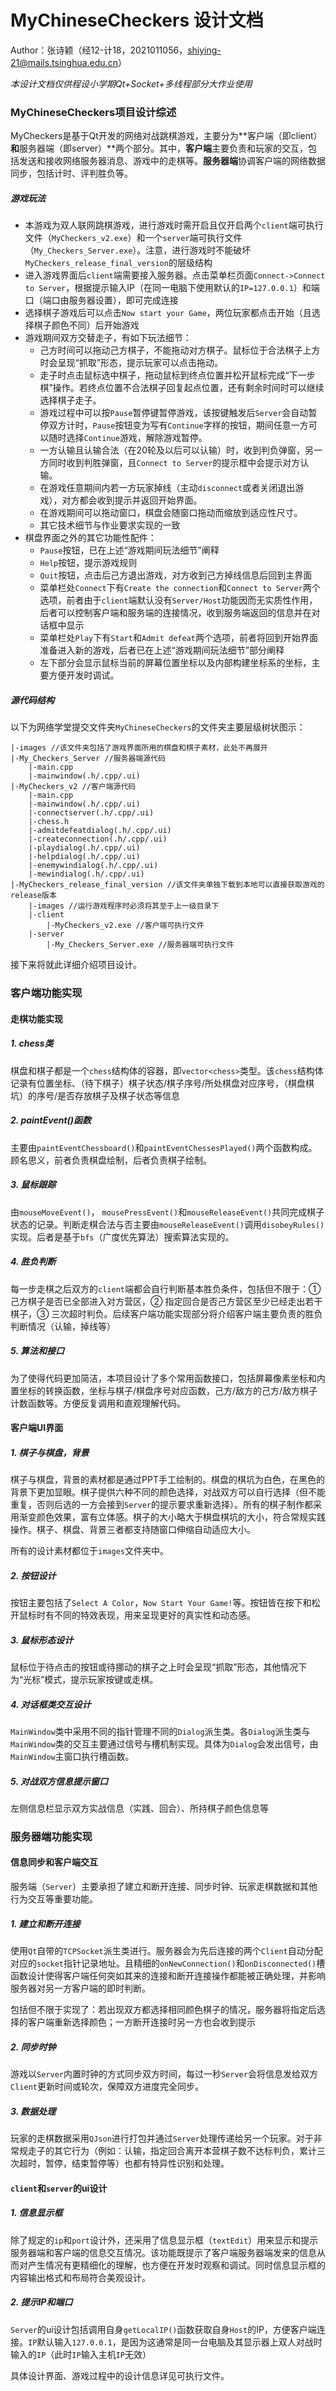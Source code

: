 # MyChineseCheckers 设计文档

Author：张诗颖（经12-计18，2021011056，shiying-21@mails.tsinghua.edu.cn）

 *本设计文档仅供程设小学期Qt+Socket+多线程部分大作业使用*



### MyChineseCheckers项目设计综述

MyCheckers是基于Qt开发的网络对战跳棋游戏，主要分为**客户端（即client）**和**服务器端（即server）**两个部分。其中，**客户端**主要负责和玩家的交互，包括发送和接收网络服务器消息、游戏中的走棋等。**服务器端**协调客户端的网络数据同步，包括计时、评判胜负等。

##### 游戏玩法

+ 本游戏为双人联网跳棋游戏，进行游戏时需开启且仅开启两个`client`端可执行文件（`MyCheckers_v2.exe`）和一个`server`端可执行文件（`My_Checkers_Server.exe`）。注意，进行游戏时不能破坏`MyCheckers_release_final_version`的层级结构
+ 进入游戏界面后`client`端需要接入服务器。点击菜单栏页面`Connect->Connect to Server`，根据提示输入IP（在同一电脑下使用默认的`IP=127.0.0.1`）和端口（端口由服务器设置），即可完成连接
+ 选择棋子游戏后可以点击`Now start your Game`，两位玩家都点击开始（且选择棋子颜色不同）后开始游戏
+ 游戏期间双方交替走子，有如下玩法细节：
  + 己方时间可以拖动己方棋子，不能拖动对方棋子。鼠标位于合法棋子上方时会呈现“抓取”形态，提示玩家可以点击拖动。
  + 走子时点击鼠标选中棋子，拖动鼠标到终点位置并松开鼠标完成“下一步棋”操作。若终点位置不合法棋子回复起点位置，还有剩余时间时可以继续选择棋子走子。
  + 游戏过程中可以按`Pause`暂停键暂停游戏，该按键触发后`Server`会自动暂停双方计时，`Pause`按钮变为写有`Continue`字样的按钮，期间任意一方可以随时选择`Continue`游戏，解除游戏暂停。
  + 一方认输且认输合法（在20轮及以后可以认输）时，收到判负弹窗，另一方同时收到判胜弹窗，且`Connect to Server`的提示框中会提示对方认输。
  + 在游戏任意期间内若一方玩家掉线（主动`disconnect`或者关闭退出游戏），对方都会收到提示并返回开始界面。
  + 在游戏期间可以拖动窗口，棋盘会随窗口拖动而缩放到适应性尺寸。
  + 其它技术细节与作业要求实现的一致
+ 棋盘界面之外的其它功能性配件：
  + `Pause`按钮，已在上述“游戏期间玩法细节”阐释
  + `Help`按钮，提示游戏规则
  + `Quit`按钮，点击后己方退出游戏，对方收到己方掉线信息后回到主界面
  + 菜单栏处`Connect`下有`Create the connection`和`Connect to Server`两个选项，前者由于`client`端默认没有`Server/Host`功能因而无实质性作用，后者可以控制客户端和服务端的连接情况，收到服务端返回的信息并在对话框中显示
  + 菜单栏处`Play`下有`Start`和`Admit defeat`两个选项，前者将回到开始界面准备进入新的游戏，后者已在上述“游戏期间玩法细节”部分阐释
  + 左下部分会显示鼠标当前的屏幕位置坐标以及内部构建坐标系的坐标，主要方便开发时调试。

##### 源代码结构

以下为网络学堂提交文件夹`MyChineseCheckers`的文件夹主要层级树状图示：

```
|-images //该文件夹包括了游戏界面所用的棋盘和棋子素材，此处不再展开
|-My_Checkers_Server //服务器端源代码
    |-main.cpp
    |-mainwindow(.h/.cpp/.ui)  
|-MyCheckers_v2 //客户端源代码
    |-main.cpp
    |-mainwindow(.h/.cpp/.ui)
    |-connectserver(.h/.cpp/.ui)
    |-chess.h
    |-admitdefeatdialog(.h/.cpp/.ui)
    |-createconnection(.h/.cpp/.ui)
    |-playdialog(.h/.cpp/.ui)
    |-helpdialog(.h/.cpp/.ui)
    |-enemywindialog(.h/.cpp/.ui)
    |-mewindialog(.h/.cpp/.ui)
|-MyCheckers_release_final_version //该文件夹单独下载到本地可以直接获取游戏的release版本
    |-images //运行游戏程序时必须将其至于上一级目录下
    |-client
        |-MyCheckers_v2.exe //客户端可执行文件
    |-server
        |-My_Checkers_Server.exe //服务器端可执行文件
```

接下来将就此详细介绍项目设计。






### 客户端功能实现

#### 走棋功能实现

##### 1. chess类

棋盘和棋子都是一个`chess`结构体的容器，即`vector<chess>`类型。该`chess`结构体记录有位置坐标、（待下棋子）棋子状态/棋子序号/所处棋盘对应序号，（棋盘棋坑）的序号/是否存放棋子及棋子状态等信息

##### 2. paintEvent()函数

主要由`paintEventChessboard()`和`paintEventChessesPlayed()`两个函数构成。顾名思义，前者负责棋盘绘制，后者负责棋子绘制。

##### 3. 鼠标跟踪

由`mouseMoveEvent()`， `mousePressEvent()`和`mouseReleaseEvent()`共同完成棋子状态的记录。判断走棋合法与否主要由`mouseReleaseEvent()`调用`disobeyRules()`实现。后者是基于`bfs`（广度优先算法）搜索算法实现的。

##### 4. 胜负判断

每一步走棋之后双方的`client`端都会自行判断基本胜负条件，包括但不限于：① 己方棋子是否已全部进入对方营区，② 指定回合是否己方营区至少已经走出若干棋子，③ 三次超时判负。后续客户端功能实现部分将介绍客户端主要负责的胜负判断情况（认输，掉线等）

##### 5. 算法和接口

为了使得代码更加简洁，本项目设计了多个常用函数接口，包括屏幕像素坐标和内置坐标的转换函数，坐标与棋子/棋盘序号对应函数，己方/敌方的己方/敌方棋子计数函数等。方便反复调用和直观理解代码。



#### 客户端UI界面

##### 1. 棋子与棋盘，背景

棋子与棋盘，背景的素材都是通过PPT手工绘制的。棋盘的棋坑为白色，在黑色的背景下更加显眼。棋子提供六种不同的颜色选择，对战双方可以自行选择（但不能重复，否则后选的一方会接到`Server`的提示要求重新选择）。所有的棋子制作都采用渐变颜色效果，富有立体感。棋子的大小略大于棋盘棋坑的大小，符合常规实践操作。棋子、棋盘、背景三者都支持随窗口伸缩自动适应大小。

所有的设计素材都位于`images`文件夹中。

##### 2. 按钮设计

按钮主要包括了`Select A Color`，`Now Start Your Game!`等。按钮皆在按下和松开鼠标时有不同的特效表现，用来呈现更好的真实性和动态感。

##### 3. 鼠标形态设计

鼠标位于待点击的按钮或待挪动的棋子之上时会呈现“抓取”形态，其他情况下为“光标”模式，提示玩家按键或走棋。

##### 4. 对话框类交互设计

`MainWindow`类中采用不同的指针管理不同的`Dialog`派生类。各`Dialog`派生类与`MainWindow`类的交互主要通过信号与槽机制实现。具体为`Dialog`会发出信号，由`MainWindow`主窗口执行槽函数。

##### 5. 对战双方信息提示窗口

左侧信息栏显示双方实战信息（实践、回合）、所持棋子颜色信息等






### 服务器端功能实现

#### 信息同步和客户端交互

服务端（`Server`）主要承担了建立和断开连接、同步时钟、玩家走棋数据和其他行为交互等重要功能。

##### 1. 建立和断开连接

使用`Qt`自带的`TCPSocket`派生类进行。服务器会为先后连接的两个`Client`自动分配对应的`socket`指针记录地址。且精细的`onNewConnection()`和`onDisconnected()`槽函数设计使得客户端任何突如其来的连接和断开连接操作都能被正确处理，并影响服务器对另一方客户端的即时判断。

包括但不限于实现了：若出现双方都选择相同颜色棋子的情况，服务器将指定后选择的客户端重新选择颜色；一方断开连接时另一方也会收到提示

##### 2. 同步时钟

游戏以`Server`内置时钟的方式同步双方时间，每过一秒`Server`会将信息发给双方`Client`更新时间或轮次，保障双方进度完全同步。

##### 3. 数据处理

玩家的走棋数据采用`QJson`进行打包并通过`Server`处理传递给另一个玩家。对于非常规走子的其它行为（例如：认输，指定回合离开本营棋子数不达标判负，累计三次超时，暂停，结束暂停等）也都有特异性识别和处理。



#### `client`和`server`的ui设计

##### 1. 信息显示框

除了规定的`ip`和`port`设计外，还采用了信息显示框（`textEdit`）用来显示和提示服务器端和客户端的信息交互情况。该功能既提示了客户端服务器端发来的信息从而对产生情况有更精细化的理解，也方便在开发时观察和调试。同时信息显示框的内容输出格式和布局符合美观设计。

##### 2. 提示IP和端口

`Server`的ui设计包括调用自身`getLocalIP()`函数获取自身`Host`的IP，方便客户端连接。`IP`默认输入`127.0.0.1`，是因为这通常是同一台电脑及其显示器上双人对战时输入的`IP`（此时`IP`输入主机`IP`无效）



具体设计界面、游戏过程中的设计信息详见可执行文件。
